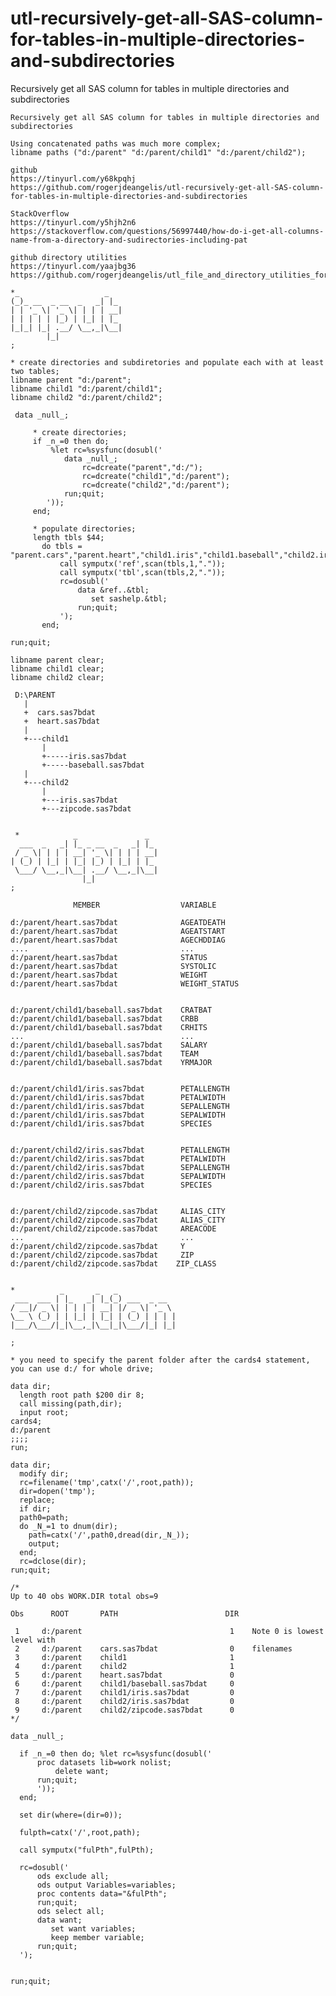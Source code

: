 # utl-recursively-get-all-SAS-column-for-tables-in-multiple-directories-and-subdirectories
Recursively get all SAS column for tables in multiple directories and subdirectories

    Recursively get all SAS column for tables in multiple directories and subdirectories

    Using concatenated paths was much more complex;
    libname paths ("d:/parent" "d:/parent/child1" "d:/parent/child2");

    github
    https://tinyurl.com/y68kpqhj
    https://github.com/rogerjdeangelis/utl-recursively-get-all-SAS-column-for-tables-in-multiple-directories-and-subdirectories

    StackOverflow
    https://tinyurl.com/y5hjh2n6
    https://stackoverflow.com/questions/56997440/how-do-i-get-all-columns-name-from-a-directory-and-sudirectories-including-pat

    github directory utilities
    https://tinyurl.com/yaajbg36
    https://github.com/rogerjdeangelis/utl_file_and_directory_utilities_for_all_operating_systems

    *_                   _
    (_)_ __  _ __  _   _| |_
    | | '_ \| '_ \| | | | __|
    | | | | | |_) | |_| | |_
    |_|_| |_| .__/ \__,_|\__|
            |_|
    ;

    * create directories and subdiretories and populate each with at least two tables;
    libname parent "d:/parent";
    libname child1 "d:/parent/child1";
    libname child2 "d:/parent/child2";

     data _null_;

         * create directories;
         if _n_=0 then do;
             %let rc=%sysfunc(dosubl('
                data _null_;
                    rc=dcreate("parent","d:/");
                    rc=dcreate("child1","d:/parent");
                    rc=dcreate("child2","d:/parent");
                run;quit;
            '));
         end;

         * populate directories;
         length tbls $44;
           do tbls =  "parent.cars","parent.heart","child1.iris","child1.baseball","child2.iris","child2.zipcode";
               call symputx('ref',scan(tbls,1,"."));
               call symputx('tbl',scan(tbls,2,"."));
               rc=dosubl('
                   data &ref..&tbl;
                      set sashelp.&tbl;
                   run;quit;
               ');
           end;

    run;quit;

    libname parent clear;
    libname child1 clear;
    libname child2 clear;

     D:\PARENT
       |
       +  cars.sas7bdat
       +  heart.sas7bdat
       |
       +---child1
           |
           +-----iris.sas7bdat
           +-----baseball.sas7bdat
       |
       +---child2
           |
           +---iris.sas7bdat
           +---zipcode.sas7bdat


     *            _               _
      ___  _   _| |_ _ __  _   _| |_
     / _ \| | | | __| '_ \| | | | __|
    | (_) | |_| | |_| |_) | |_| | |_
     \___/ \__,_|\__| .__/ \__,_|\__|
                    |_|
    ;

                  MEMBER                  VARIABLE

    d:/parent/heart.sas7bdat              AGEATDEATH
    d:/parent/heart.sas7bdat              AGEATSTART
    d:/parent/heart.sas7bdat              AGECHDDIAG
    ....                                  ...
    d:/parent/heart.sas7bdat              STATUS
    d:/parent/heart.sas7bdat              SYSTOLIC
    d:/parent/heart.sas7bdat              WEIGHT
    d:/parent/heart.sas7bdat              WEIGHT_STATUS


    d:/parent/child1/baseball.sas7bdat    CRATBAT
    d:/parent/child1/baseball.sas7bdat    CRBB
    d:/parent/child1/baseball.sas7bdat    CRHITS
    ...                                   ...
    d:/parent/child1/baseball.sas7bdat    SALARY
    d:/parent/child1/baseball.sas7bdat    TEAM
    d:/parent/child1/baseball.sas7bdat    YRMAJOR


    d:/parent/child1/iris.sas7bdat        PETALLENGTH
    d:/parent/child1/iris.sas7bdat        PETALWIDTH
    d:/parent/child1/iris.sas7bdat        SEPALLENGTH
    d:/parent/child1/iris.sas7bdat        SEPALWIDTH
    d:/parent/child1/iris.sas7bdat        SPECIES


    d:/parent/child2/iris.sas7bdat        PETALLENGTH
    d:/parent/child2/iris.sas7bdat        PETALWIDTH
    d:/parent/child2/iris.sas7bdat        SEPALLENGTH
    d:/parent/child2/iris.sas7bdat        SEPALWIDTH
    d:/parent/child2/iris.sas7bdat        SPECIES


    d:/parent/child2/zipcode.sas7bdat     ALIAS_CITY
    d:/parent/child2/zipcode.sas7bdat     ALIAS_CITY
    d:/parent/child2/zipcode.sas7bdat     AREACODE
    ...                                   ...
    d:/parent/child2/zipcode.sas7bdat     Y
    d:/parent/child2/zipcode.sas7bdat     ZIP
    d:/parent/child2/zipcode.sas7bdat    ZIP_CLASS


    *          _       _   _
     ___  ___ | |_   _| |_(_) ___  _ __
    / __|/ _ \| | | | | __| |/ _ \| '_ \
    \__ \ (_) | | |_| | |_| | (_) | | | |
    |___/\___/|_|\__,_|\__|_|\___/|_| |_|

    ;

    * you need to specify the parent folder after the cards4 statement, you can use d:/ for whole drive;

    data dir;
      length root path $200 dir 8;
      call missing(path,dir);
      input root;
    cards4;
    d:/parent
    ;;;;
    run;

    data dir;
      modify dir;
      rc=filename('tmp',catx('/',root,path));
      dir=dopen('tmp');
      replace;
      if dir;
      path0=path;
      do _N_=1 to dnum(dir);
        path=catx('/',path0,dread(dir,_N_));
        output;
      end;
      rc=dclose(dir);
    run;quit;

    /*
    Up to 40 obs WORK.DIR total obs=9

    Obs      ROOT       PATH                        DIR

     1     d:/parent                                 1    Note 0 is lowest level with
     2     d:/parent    cars.sas7bdat                0    filenames
     3     d:/parent    child1                       1
     4     d:/parent    child2                       1
     5     d:/parent    heart.sas7bdat               0
     6     d:/parent    child1/baseball.sas7bdat     0
     7     d:/parent    child1/iris.sas7bdat         0
     8     d:/parent    child2/iris.sas7bdat         0
     9     d:/parent    child2/zipcode.sas7bdat      0
    */

    data _null_;

      if _n_=0 then do; %let rc=%sysfunc(dosubl('
          proc datasets lib=work nolist;
              delete want;
          run;quit;
          '));
      end;

      set dir(where=(dir=0));

      fulpth=catx('/',root,path);

      call symputx("fulPth",fulPth);

      rc=dosubl('
          ods exclude all;
          ods output Variables=variables;
          proc contents data="&fulPth";
          run;quit;
          ods select all;
          data want;
             set want variables;
             keep member variable;
          run;quit;
      ');


    run;quit;

